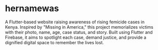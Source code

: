 # hernamewas
A Flutter-based website raising awareness of rising femicide cases in Kenya. Inspired by "Missing in America," this project memorializes victims with their photo, name, age, case status, and story. Built using Flutter and Firebase, it aims to spotlight each case, demand justice, and provide a dignified digital space to remember the lives lost.
